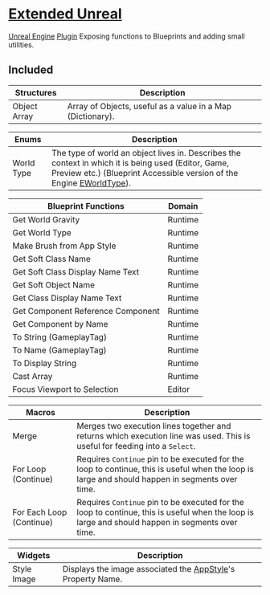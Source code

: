 # [Extended Unreal](https://github.com/BenVlodgi/UE-ExtendedUnreal)
[Unreal Engine](https://www.unrealengine.com/en-US/) [Plugin](https://docs.unrealengine.com/5.1/en-US/plugins-in-unreal-engine/) Exposing functions to Blueprints and adding small utilities.

## Included

| Structures   | Description |
|--------------|-------------|
| Object Array | Array of Objects, useful as a value in a Map (Dictionary). |

| Enums      | Description |
|------------|-------------|
| World Type | The type of world an object lives in. Describes the context in which it is being used (Editor, Game, Preview etc.) (Blueprint Accessible version of the Engine [EWorldType](https://docs.unrealengine.com/5.0/en-US/API/Runtime/Engine/Engine/EWorldType__Type/)). |

| Blueprint Functions               | Domain  |
|-----------------------------------|---------|
| Get World Gravity                 | Runtime |
| Get World Type                    | Runtime |
| Make Brush from App Style         | Runtime |
| Get Soft Class Name               | Runtime |
| Get Soft Class Display Name Text  | Runtime |
| Get Soft Object Name              | Runtime |
| Get Class Display Name Text       | Runtime |
| Get Component Reference Component | Runtime |
| Get Component by Name             | Runtime |
| To String (GameplayTag)           | Runtime |
| To Name (GameplayTag)             | Runtime |
| To Display String                 | Runtime |
| Cast Array                        | Runtime |
| Focus Viewport to Selection       | Editor  |


| Macros                   | Description |
|--------------------------|-------------|
| Merge                    | Merges two execution lines together and returns which execution line was used. This is useful for feeding into a `Select`.                      |
| For Loop (Continue)      | Requires `Continue` pin to be executed for the loop to continue, this is useful when the loop is large and should happen in segments over time. |
| For Each Loop (Continue) | Requires `Continue` pin to be executed for the loop to continue, this is useful when the loop is large and should happen in segments over time. |


| Widgets     | Description |
|-------------|-------------|
| Style Image | Displays the image associated the [AppStyle](https://docs.unrealengine.com/5.0/en-US/API/Runtime/SlateCore/Styling/FAppStyle/)'s Property Name. |